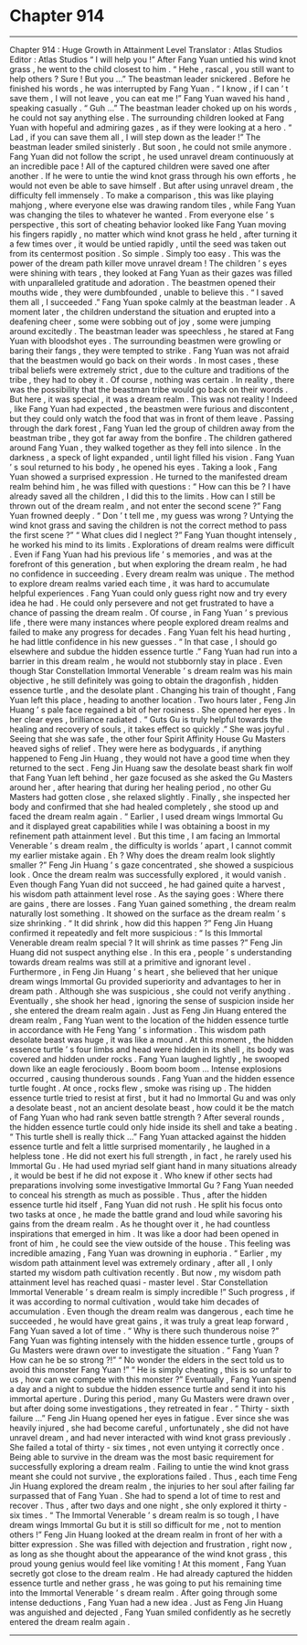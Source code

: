 
# Chapter 914


---

Chapter 914 : Huge Growth in Attainment Level
Translator :
Atlas Studios
Editor :
Atlas Studios
“ I will help you !” After Fang Yuan untied his wind knot grass , he went to the child closest to him .
“ Hehe , rascal , you still want to help others ? Sure ! But you …” The beastman leader snickered .
Before he finished his words , he was interrupted by Fang Yuan .
“ I know , if I can ’ t save them , I will not leave , you can eat me !” Fang Yuan waved his hand , speaking casually .
“ Guh …” The beastman leader choked up on his words , he could not say anything else .
The surrounding children looked at Fang Yuan with hopeful and admiring gazes , as if they were looking at a hero .
“ Lad , if you can save them all , I will step down as the leader !” The beastman leader smiled sinisterly .
But soon , he could not smile anymore .
Fang Yuan did not follow the script , he used unravel dream continuously at an incredible pace !
All of the captured children were saved one after another .
If he were to untie the wind knot grass through his own efforts , he would not even be able to save himself .
But after using unravel dream , the difficulty fell immensely .
To make a comparison , this was like playing mahjong , where everyone else was drawing random tiles , while Fang Yuan was changing the tiles to whatever he wanted .
From everyone else ’ s perspective , this sort of cheating behavior looked like Fang Yuan moving his fingers rapidly , no matter which wind knot grass he held , after turning it a few times over , it would be untied rapidly , until the seed was taken out from its centermost position .
So simple .
Simply too easy .
This was the power of the dream path killer move unravel dream !
The children ’ s eyes were shining with tears , they looked at Fang Yuan as their gazes was filled with unparalleled gratitude and adoration .
The beastmen opened their mouths wide , they were dumbfounded , unable to believe this .
“ I saved them all , I succeeded .” Fang Yuan spoke calmly at the beastman leader .
A moment later , the children understand the situation and erupted into a deafening cheer , some were sobbing out of joy , some were jumping around excitedly .
The beastman leader was speechless , he stared at Fang Yuan with bloodshot eyes . The surrounding beastmen were growling or baring their fangs , they were tempted to strike .
Fang Yuan was not afraid that the beastmen would go back on their words .
In most cases , these tribal beliefs were extremely strict , due to the culture and traditions of the tribe , they had to obey it .
Of course , nothing was certain .
In reality , there was the possibility that the beastman tribe would go back on their words .
But here , it was special , it was a dream realm .
This was not reality !
Indeed , like Fang Yuan had expected , the beastmen were furious and discontent , but they could only watch the food that was in front of them leave .
Passing through the dark forest , Fang Yuan led the group of children away from the beastman tribe , they got far away from the bonfire .
The children gathered around Fang Yuan , they walked together as they fell into silence .
In the darkness , a speck of light expanded , until light filled his vision .
Fang Yuan ’ s soul returned to his body , he opened his eyes .
Taking a look , Fang Yuan showed a surprised expression .
He turned to the manifested dream realm behind him , he was filled with questions : “ How can this be ? I have already saved all the children , I did this to the limits . How can I still be thrown out of the dream realm , and not enter the second scene ?”
Fang Yuan frowned deeply .
“ Don ’ t tell me , my guess was wrong ? Untying the wind knot grass and saving the children is not the correct method to pass the first scene ?”
“ What clues did I neglect ?”
Fang Yuan thought intensely , he worked his mind to its limits .
Explorations of dream realms were difficult . Even if Fang Yuan had his previous life ’ s memories , and was at the forefront of this generation , but when exploring the dream realm , he had no confidence in succeeding .
Every dream realm was unique .
The method to explore dream realms varied each time , it was hard to accumulate helpful experiences .
Fang Yuan could only guess right now and try every idea he had . He could only persevere and not get frustrated to have a chance of passing the dream realm .
Of course , in Fang Yuan ’ s previous life , there were many instances where people explored dream realms and failed to make any progress for decades .
Fang Yuan felt his head hurting , he had little confidence in his new guesses .
“ In that case , I should go elsewhere and subdue the hidden essence turtle .”
Fang Yuan had run into a barrier in this dream realm , he would not stubbornly stay in place .
Even though Star Constellation Immortal Venerable ’ s dream realm was his main objective , he still definitely was going to obtain the dragonfish , hidden essence turtle , and the desolate plant .
Changing his train of thought , Fang Yuan left this place , heading to another location .
Two hours later , Feng Jin Huang ’ s pale face regained a bit of her rosiness .
She opened her eyes .
In her clear eyes , brilliance radiated .
“ Guts Gu is truly helpful towards the healing and recovery of souls , it takes effect so quickly .” She was joyful .
Seeing that she was safe , the other four Spirit Affinity House Gu Masters heaved sighs of relief .
They were here as bodyguards , if anything happened to Feng Jin Huang , they would not have a good time when they returned to the sect .
Feng Jin Huang saw the desolate beast shark fin wolf that Fang Yuan left behind , her gaze focused as she asked the Gu Masters around her , after hearing that during her healing period , no other Gu Masters had gotten close , she relaxed slightly .
Finally , she inspected her body and confirmed that she had healed completely , she stood up and faced the dream realm again .
“ Earlier , I used dream wings Immortal Gu and it displayed great capabilities while I was obtaining a boost in my refinement path attainment level . But this time , I am facing an Immortal Venerable ’ s dream realm , the difficulty is worlds ’ apart , I cannot commit my earlier mistake again . Eh ? Why does the dream realm look slightly smaller ?”
Feng Jin Huang ’ s gaze concentrated , she showed a suspicious look .
Once the dream realm was successfully explored , it would vanish .
Even though Fang Yuan did not succeed , he had gained quite a harvest , his wisdom path attainment level rose .
As the saying goes : Where there are gains , there are losses .
Fang Yuan gained something , the dream realm naturally lost something .
It showed on the surface as the dream realm ’ s size shrinking .
“ It did shrink , how did this happen ?” Feng Jin Huang confirmed it repeatedly and felt more suspicious : “ Is this Immortal Venerable dream realm special ? It will shrink as time passes ?”
Feng Jin Huang did not suspect anything else .
In this era , people ’ s understanding towards dream realms was still at a primitive and ignorant level .
Furthermore , in Feng Jin Huang ’ s heart , she believed that her unique dream wings Immortal Gu provided superiority and advantages to her in dream path .
Although she was suspicious , she could not verify anything .
Eventually , she shook her head , ignoring the sense of suspicion inside her , she entered the dream realm again .
Just as Feng Jin Huang entered the dream realm , Fang Yuan went to the location of the hidden essence turtle in accordance with He Feng Yang ’ s information .
This wisdom path desolate beast was huge , it was like a mound .
At this moment , the hidden essence turtle ’ s four limbs and head were hidden in its shell , its body was covered and hidden under rocks .
Fang Yuan laughed lightly , he swooped down like an eagle ferociously .
Boom boom boom …
Intense explosions occurred , causing thunderous sounds .
Fang Yuan and the hidden essence turtle fought .
At once , rocks flew , smoke was rising up .
The hidden essence turtle tried to resist at first , but it had no Immortal Gu and was only a desolate beast , not an ancient desolate beast , how could it be the match of Fang Yuan who had rank seven battle strength ?
After several rounds , the hidden essence turtle could only hide inside its shell and take a beating .
“ This turtle shell is really thick …” Fang Yuan attacked against the hidden essence turtle and felt a little surprised momentarily , he laughed in a helpless tone .
He did not exert his full strength , in fact , he rarely used his Immortal Gu .
He had used myriad self giant hand in many situations already , it would be best if he did not expose it . Who knew if other sects had preparations involving some investigative Immortal Gu ?
Fang Yuan needed to conceal his strength as much as possible .
Thus , after the hidden essence turtle hid itself , Fang Yuan did not rush .
He split his focus onto two tasks at once , he made the battle grand and loud while savoring his gains from the dream realm .
As he thought over it , he had countless inspirations that emerged in him .
It was like a door had been opened in front of him , he could see the view outside of the house .
This feeling was incredible amazing , Fang Yuan was drowning in euphoria .
“ Earlier , my wisdom path attainment level was extremely ordinary , after all , I only started my wisdom path cultivation recently . But now , my wisdom path attainment level has reached quasi - master level . Star Constellation Immortal Venerable ’ s dream realm is simply incredible !”
Such progress , if it was according to normal cultivation , would take him decades of accumulation .
Even though the dream realm was dangerous , each time he succeeded , he would have great gains , it was truly a great leap forward , Fang Yuan saved a lot of time .
“ Why is there such thunderous noise ?”
Fang Yuan was fighting intensely with the hidden essence turtle , groups of Gu Masters were drawn over to investigate the situation .
“ Fang Yuan ? How can he be so strong ?!”
“ No wonder the elders in the sect told us to avoid this monster Fang Yuan !”
“ He is simply cheating , this is so unfair to us , how can we compete with this monster ?”
Eventually , Fang Yuan spend a day and a night to subdue the hidden essence turtle and send it into his immortal aperture . During this period , many Gu Masters were drawn over , but after doing some investigations , they retreated in fear .
“ Thirty - sixth failure …”
Feng Jin Huang opened her eyes in fatigue .
Ever since she was heavily injured , she had become careful , unfortunately , she did not have unravel dream , and had never interacted with wind knot grass previously . She failed a total of thirty - six times , not even untying it correctly once .
Being able to survive in the dream was the most basic requirement for successfully exploring a dream realm .
Failing to untie the wind knot grass meant she could not survive , the explorations failed .
Thus , each time Feng Jin Huang explored the dream realm , the injuries to her soul after failing far surpassed that of Fang Yuan .
She had to spend a lot of time to rest and recover .
Thus , after two days and one night , she only explored it thirty - six times .
“ The Immortal Venerable ’ s dream realm is so tough , I have dream wings Immortal Gu but it is still so difficult for me , not to mention others !” Feng Jin Huang looked at the dream realm in front of her with a bitter expression .
She was filled with dejection and frustration , right now , as long as she thought about the appearance of the wind knot grass , this proud young genius would feel like vomiting !
At this moment , Fang Yuan secretly got close to the dream realm .
He had already captured the hidden essence turtle and nether grass , he was going to put his remaining time into the Immortal Venerable ’ s dream realm .
After going through some intense deductions , Fang Yuan had a new idea .
Just as Feng Jin Huang was anguished and dejected , Fang Yuan smiled confidently as he secretly entered the dream realm again .

---

